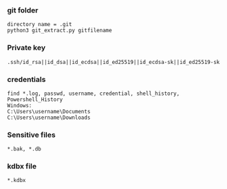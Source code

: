 ### git folder
```
directory name = .git
python3 git_extract.py gitfilename
```
### Private key
```
.ssh/id_rsa||id_dsa||id_ecdsa||id_ed25519||id_ecdsa-sk||id_ed25519-sk
```
### credentials
```
find *.log, passwd, username, credential, shell_history, Powershell_History
Windows:
C:\Users\username\Documents
C:\Users\username\Downloads
```
### Sensitive files 
```
*.bak, *.db
```
### kdbx file
```
*.kdbx
```
